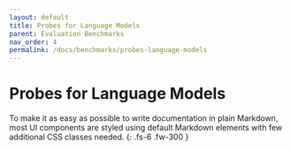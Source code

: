 ```yaml
---
layout: default
title: Probes for Language Models 
parent: Evaluation Benchmarks
nav_order: 4
permalink: /docs/benchmarks/probes-language-models
---
```


# Probes for Language Models 

To make it as easy as possible to write documentation in plain Markdown, most UI components are styled using default Markdown elements with few additional CSS classes needed.
{: .fs-6 .fw-300 }
